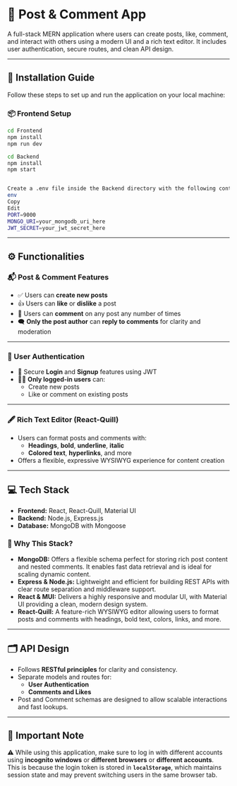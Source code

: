 # 📝 Post & Comment App

A full-stack MERN application where users can create posts, like, comment, and interact with others using a modern UI and a rich text editor. It includes user authentication, secure routes, and clean API design.

---

## 🚀 Installation Guide

Follow these steps to set up and run the application on your local machine:

### 📦 Frontend Setup

```bash
cd Frontend
npm install
npm run dev

cd Backend
npm install
npm start


Create a .env file inside the Backend directory with the following content:
env
Copy
Edit
PORT=9000
MONGO_URI=your_mongodb_uri_here
JWT_SECRET=your_jwt_secret_here
```

---

## ⚙️ Functionalities

### 📬 Post & Comment Features

- ✅ Users can **create new posts**
- 👍 Users can **like** or **dislike** a post
- 💬 Users can **comment** on any post any number of times
- 🗨️ **Only the post author** can **reply to comments** for clarity and moderation

---

### 👤 User Authentication

- 🔐 Secure **Login** and **Signup** features using JWT
- 🧑‍💻 **Only logged-in users** can:
  - Create new posts
  - Like or comment on existing posts

---

### 🖋️ Rich Text Editor (React-Quill)

- Users can format posts and comments with:
  - **Headings**, **bold**, **underline**, **italic**
  - **Colored text**, **hyperlinks**, and more
- Offers a flexible, expressive WYSIWYG experience for content creation

---


## 💻 Tech Stack

- **Frontend:** React, React-Quill, Material UI  
- **Backend:** Node.js, Express.js  
- **Database:** MongoDB with Mongoose

### 📘 Why This Stack?

- **MongoDB:** Offers a flexible schema perfect for storing rich post content and nested comments. It enables fast data retrieval and is ideal for scaling dynamic content.
- **Express & Node.js:** Lightweight and efficient for building REST APIs with clear route separation and middleware support.
- **React & MUI:** Delivers a highly responsive and modular UI, with Material UI providing a clean, modern design system.
- **React-Quill:** A feature-rich WYSIWYG editor allowing users to format posts and comments with headings, bold text, colors, links, and more.

---

## 🗂️ API Design

- Follows **RESTful principles** for clarity and consistency.
- Separate models and routes for:
  - **User Authentication**
  - **Comments and Likes**
- Post and Comment schemas are designed to allow scalable interactions and fast lookups.

---

## 🔐 Important Note

 ⚠️ While using this application, make sure to log in with different accounts using **incognito windows** or **different browsers** or **different accounts**.  
 This is because the login token is stored in **`localStorage`**, which maintains session state and may prevent switching users in the same browser tab.

